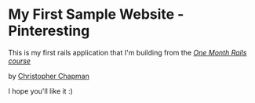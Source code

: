 # My First Sample Website - Pinteresting

This is my first rails application that I'm building from the [*One Month Rails course*](http://onemonthrails.com)

by [Christopher Chapman](http://www.google.com.au)

I hope you'll like it :)